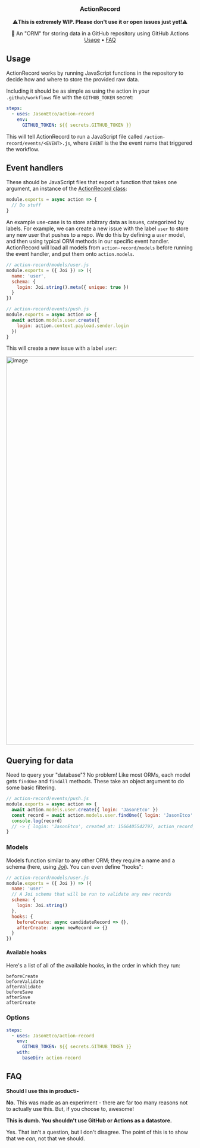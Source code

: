 <h3 align="center">ActionRecord</h3>

<p align="center">
  ⚠️<strong>This is extremely WIP. Please don't use it or open issues just yet!</strong>⚠️
</p>

<p align="center">
  📑 An "ORM" for storing data in a GitHub repository using GitHub Actions<br>
  <a href="#usage">Usage</a> •
  <a href="#faq">FAQ</a>
</p>

## Usage

ActionRecord works by running JavaScript functions in the repository to decide how and where to store the provided raw data.

Including it should be as simple as using the action in your `.github/workflows` file with the `GITHUB_TOKEN` secret:

```yaml
steps:
  - uses: JasonEtco/action-record
    env:
      GITHUB_TOKEN: ${{ secrets.GITHUB_TOKEN }}
```

This will tell ActionRecord to run a JavaScript file called `/action-record/events/<EVENT>.js`, where `EVENT` is the the event name that triggered the workflow.

## Event handlers

These should be JavaScript files that export a function that takes one argument, an instance of the [ActionRecord class](./src/action-record.ts):

```js
module.exports = async action => {
  // Do stuff
}
```

An example use-case is to store arbitrary data as issues, categorized by labels. For example, we can create a new issue with the label `user` to store any new user that pushes to a repo. We do this by defining a `user` model, and then using typical ORM methods in our specific event handler. ActionRecord will load all models from `action-record/models` before running the event handler, and put them onto `action.models`.

```js
// action-record/models/user.js
module.exports = ({ Joi }) => ({
  name: 'user',
  schema: {
    login: Joi.string().meta({ unique: true })
  }
})

// action-record/events/push.js
module.exports = async action => {
  await action.models.user.create({
    login: action.context.payload.sender.login
  })
}
```

This will create a new issue with a label `user`:

<img width="1039" alt="image" src="https://user-images.githubusercontent.com/10660468/64402169-e54d2280-d041-11e9-813f-3dd2e785a455.png">
<br />

## Querying for data

Need to query your "database"? No problem! Like most ORMs, each model gets `findOne` and `findAll` methods. These take an object argument to do some basic filtering.

```js
// action-record/events/push.js
module.exports = async action => {
  await action.models.user.create({ login: 'JasonEtco' })
  const record = await action.models.user.findOne({ login: 'JasonEtco' })
  console.log(record)
  // -> { login: 'JasonEtco', created_at: 1566405542797, action_record_id: '085aed5c-deac-4d57-bcd3-94fc10b9c50f', issue_number: 1 }
}
```

### Models

Models function similar to any other ORM; they require a name and a schema (here, using [Joi](https://github.com/hapijs/joi)). You can even define "hooks":

```js
// action-record/models/user.js
module.exports = ({ Joi }) => ({
  name: 'user'
  // A Joi schema that will be run to validate any new records
  schema: {
    login: Joi.string()
  },
  hooks: {
    beforeCreate: async candidateRecord => {},
    afterCreate: async newRecord => {}
  }
})
```

#### Available hooks

Here's a list of all of the available hooks, in the order in which they run:

```
beforeCreate
beforeValidate
afterValidate
beforeSave
afterSave
afterCreate
```

### Options

```yml
steps:
  - uses: JasonEtco/action-record
    env:
      GITHUB_TOKEN: ${{ secrets.GITHUB_TOKEN }}
    with:
      baseDir: action-record
```


## FAQ

**Should I use this in producti-**

**No.** This was made as an experiment - there are far too many reasons not to actually use this. But, if you choose to, awesome!

**This is dumb. You shouldn't use GitHub or Actions as a datastore.**

Yes. That isn't a question, but I don't disagree. The point of this is to show that we _can_, not that we should.
